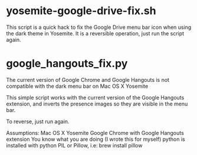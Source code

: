 yosemite-google-drive-fix.sh
=========================
This script is a quick hack to fix the Google Drive menu bar icon when using the dark theme in Yosemite. It is a reversible operation, just run the script again.


google_hangouts_fix.py
=========================
The current version of Google Chrome and Google Hangouts is not compatible with the
dark menu bar on Mac OS X Yosemite

This simple script works with the current version of the Google Hangouts extension, and inverts the 
presence images so they are visible in the menu bar. 

To reverse, just run again. 

Assumptions:
Mac OS X Yosemite
Google Chrome with Google Hangouts extension
You know what you are doing (I wrote this for myself)
python is installed with python PIL or Pillow, i.e:
 brew install pillow
